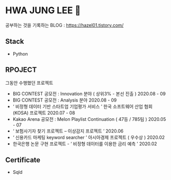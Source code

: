 # HWA JUNG LEE 👋
공부하는 것을 기록하는 BLOG : https://hazel01.tistory.com/

## Stack 
- Python 

## RPOJECT
그동안 수행했던 프로젝트
- BIG CONTEST 공모전 : Innovation  분야 ( 상위3% - 본선 진출 ) 2020.08 - 09
- BIG CONTEST 공모전 : Analysis 분야 2020.08 - 09
- ‘ 비정형 데이터 기반 스타트업 기업평가 서비스 ’ 한국 소프트웨어 산업 협회(KOSA) 프로젝트  2020.07 - 08
- Kakao Arena 공모전 : Melon Playlist Continuation  ( 47등 / 785팀 ) 2020.05 - 07
- ‘ 보험사기자 찾기 프로젝트 – 이상감지 프로젝트 ’ 2020.06
- ‘ 신용카드 마케팅 keyword searcher  ’ 아시아경제 프로젝트 ( 우수상 ) 2020.02
- 한국은행 논문 구현 프로젝트 - ‘ 비정형 데이터를 이용한 금리 예측 ’ 2020.02


## Certificate 
- Sqld


<!--
**leehj01/leehj01** is a ✨ _special_ ✨ repository because its `README.md` (this file) appears on your GitHub profile.

Here are some ideas to get you started:

- 🔭 I’m currently working on ...
- 🌱 I’m currently learning ...
- 👯 I’m looking to collaborate on ...
- 🤔 I’m looking for help with ...
- 💬 Ask me about ...
- 📫 How to reach me: ...
- 😄 Pronouns: ...
- ⚡ Fun fact: ...
-->
